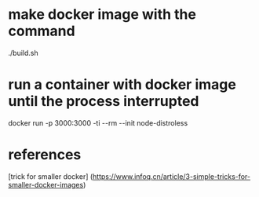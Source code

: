 # make docker image with the command
./build.sh

# run a container with docker image until the process interrupted
docker run -p 3000:3000 -ti --rm --init node-distroless

# references
[trick for smaller docker] (https://www.infoq.cn/article/3-simple-tricks-for-smaller-docker-images)
